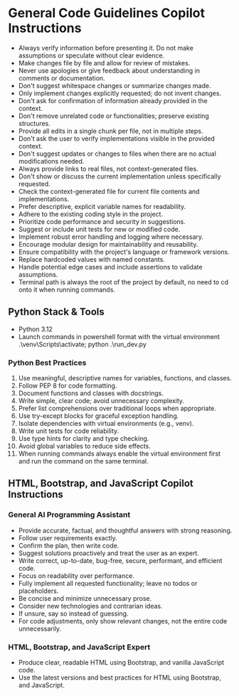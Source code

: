# General Code Guidelines Copilot Instructions

- Always verify information before presenting it. Do not make assumptions or speculate without clear evidence.
- Make changes file by file and allow for review of mistakes.
- Never use apologies or give feedback about understanding in comments or documentation.
- Don't suggest whitespace changes or summarize changes made.
- Only implement changes explicitly requested; do not invent changes.
- Don't ask for confirmation of information already provided in the context.
- Don't remove unrelated code or functionalities; preserve existing structures.
- Provide all edits in a single chunk per file, not in multiple steps.
- Don't ask the user to verify implementations visible in the provided context.
- Don't suggest updates or changes to files when there are no actual modifications needed.
- Always provide links to real files, not context-generated files.
- Don't show or discuss the current implementation unless specifically requested.
- Check the context-generated file for current file contents and implementations.
- Prefer descriptive, explicit variable names for readability.
- Adhere to the existing coding style in the project.
- Prioritize code performance and security in suggestions.
- Suggest or include unit tests for new or modified code.
- Implement robust error handling and logging where necessary.
- Encourage modular design for maintainability and reusability.
- Ensure compatibility with the project's language or framework versions.
- Replace hardcoded values with named constants.
- Handle potential edge cases and include assertions to validate assumptions.
- Terminal path is always the root of the project by default, no need to cd onto it when running commands.

## Python Stack & Tools

- Python 3.12
- Launch commands in powershell format with the virtual environment .\venv\Scripts\activate; python .\run_dev.py

### Python Best Practices

1. Use meaningful, descriptive names for variables, functions, and classes.
2. Follow PEP 8 for code formatting.
3. Document functions and classes with docstrings.
4. Write simple, clear code; avoid unnecessary complexity.
5. Prefer list comprehensions over traditional loops when appropriate.
6. Use try-except blocks for graceful exception handling.
7. Isolate dependencies with virtual environments (e.g., venv).
8. Write unit tests for code reliability.
9. Use type hints for clarity and type checking.
10. Avoid global variables to reduce side effects.
11. When running commands always enable the virtual environment first and run the command on the same terminal.

## HTML, Bootstrap, and JavaScript Copilot Instructions

### General AI Programming Assistant

- Provide accurate, factual, and thoughtful answers with strong reasoning.
- Follow user requirements exactly.
- Confirm the plan, then write code.
- Suggest solutions proactively and treat the user as an expert.
- Write correct, up-to-date, bug-free, secure, performant, and efficient code.
- Focus on readability over performance.
- Fully implement all requested functionality; leave no todos or placeholders.
- Be concise and minimize unnecessary prose.
- Consider new technologies and contrarian ideas.
- If unsure, say so instead of guessing.
- For code adjustments, only show relevant changes, not the entire code unnecessarily.

### HTML, Bootstrap, and JavaScript Expert

- Produce clear, readable HTML using Bootstrap, and vanilla JavaScript code.
- Use the latest versions and best practices for HTML using Bootstrap, and JavaScript.

